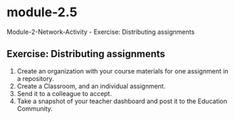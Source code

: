 # module-2.5
Module-2-Network-Activity - Exercise: Distributing assignments

## Exercise: Distributing assignments
1. Create an organization with your course materials for one assignment in a repository.
1. Create a Classroom, and an individual assignment.
1. Send it to a colleague to accept.
1. Take a snapshot of your teacher dashboard and post it to the Education Community.
